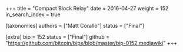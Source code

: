 +++
title = "Compact Block Relay"
date = 2016-04-27
weight = 152
in_search_index = true

[taxonomies]
authors = ["Matt Corallo"]
status = ["Final"]

[extra]
bip = 152
status = ["Final"]
github = "https://github.com/bitcoin/bips/blob/master/bip-0152.mediawiki"
+++

